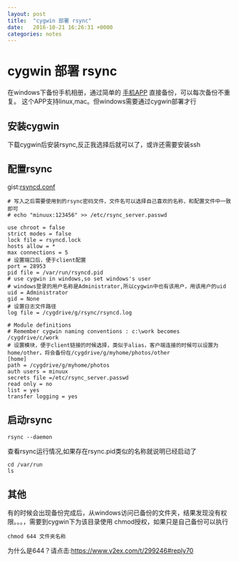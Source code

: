 ```yaml
---
layout: post
title:  "cygwin 部署 rsync"
date:   2016-10-21 16:26:31 +0000
categories: notes
---
```


# cygwin 部署 rsync

在windows下备份手机相册，通过简单的 [手机APP](https://itunes.apple.com/cn/app/zhao-pian-shi-pin-bei-fen/id945026388) 直接备份，可以每次备份不重复。
这个APP支持linux,mac。但windows需要通过cygwin部署才行

## 安装cygwin
  下载cygwin后安装rsync,反正我选择后就可以了，或许还需要安装ssh

## 配置rsync
gist:[rsyncd.conf](https://gist.github.com/minuux/02e28a90d87a58db3492c548b2200e55)


```
# 写入之后需要使用到的rsync密码文件，文件名可以选择自己喜欢的名称，和配置文件中一致即可
# echo "minuux:123456" >> /etc/rsync_server.passwd

use chroot = false
strict modes = false
lock file = rsyncd.lock 
hosts allow = *
max connections = 5
# 设置端口后，便于client配置
port = 28953
pid file = /var/run/rsyncd.pid
# use cygwin in windows,so set windows's user
# windows登录的用户名称是Administrator,所以cygwin中也有该用户，用该用户的uid
uid = Administrator
gid = None
# 设置日志文件路径
log file = /cygdrive/g/rsync/rsyncd.log

# Module definitions
# Remember cygwin naming conventions : c:\work becomes /cygdrive/c/work
# 设置模块，便于client链接的时候选择，类似于alias，客户端连接的时候可以设置为home/other，将会备份在/cygdrive/g/myhome/photos/other
[home]
path = /cygdrive/g/myhome/photos
auth users = minuux
secrets file =/etc/rsync_server.passwd
read only = no
list = yes
transfer logging = yes

```


## 启动rsync

```
rsync --daemon
```
查看rsync运行情况,如果存在rsync.pid类似的名称就说明已经启动了

```
cd /var/run
ls
```

## 其他
有的时候会出现备份完成后，从windows访问已备份的文件夹，结果发现没有权限。。。，需要到cygwin下为该目录使用 chmod授权，如果只是自己备份可以执行

```
chmod 644 文件夹名称
```

为什么是644？请点击:https://www.v2ex.com/t/299246#reply70
